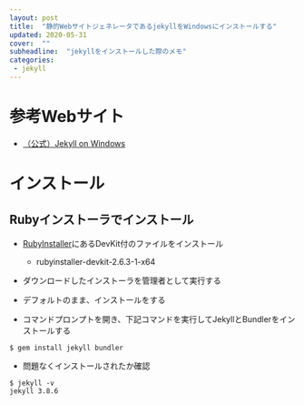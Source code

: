 ```yaml
---
layout: post
title:  "静的WebサイトジェネレータであるjekyllをWindowsにインストールする"
updated: 2020-05-31
cover:  ""
subheadline:  "jekyllをインストールした際のメモ"
categories:
 - jekyll
---
```


# 参考Webサイト

* [（公式）Jekyll on Windows](http://jekyllrb-ja.github.io/docs/installation/windows/)

# インストール

## Rubyインストーラでインストール

* [RubyInstaller](https://rubyinstaller.org/downloads/)にあるDevKit付のファイルをインストール

    * rubyinstaller-devkit-2.6.3-1-x64

* ダウンロードしたインストーラを管理者として実行する

* デフォルトのまま、インストールをする

* コマンドプロンプトを開き、下記コマンドを実行してJekyllとBundlerをインストールする

```
$ gem install jekyll bundler
```

* 問題なくインストールされたか確認

```
$ jekyll -v
jekyll 3.8.6
```